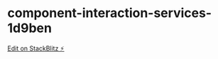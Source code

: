 # component-interaction-services-1d9ben

[Edit on StackBlitz ⚡️](https://stackblitz.com/edit/component-interaction-services-1d9ben)